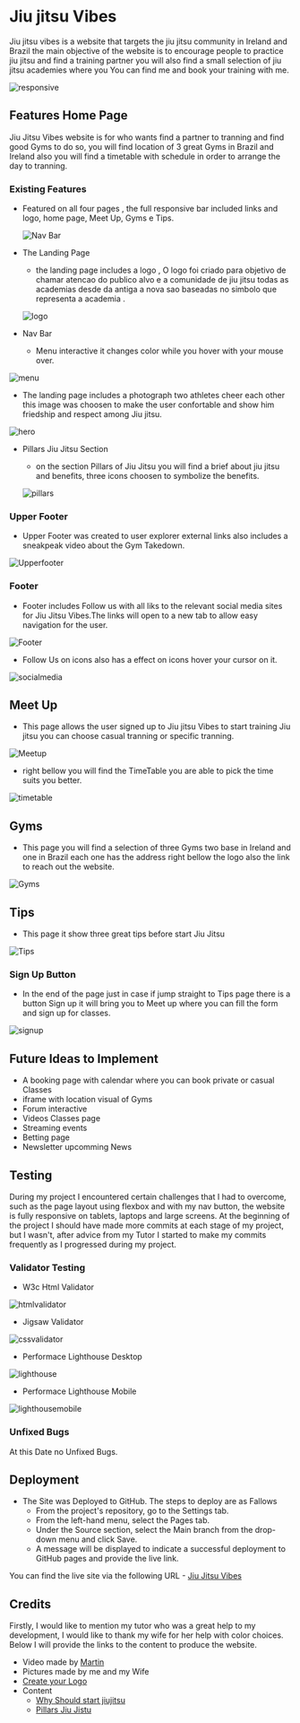 # Jiu jitsu Vibes

  Jiu jitsu vibes is a website that targets the jiu jitsu community in Ireland and Brazil the main objective of the website is to encourage people to practice jiu jitsu and find a training partner you will also find a small selection of jiu jitsu academies where you You can find me and book your training with me.

![responsive](https://github.com/dhardi/Project1/blob/main/docs/responsive.PNG)

## Features Home Page

  Jiu Jitsu Vibes website is for who wants find a partner to tranning and find good Gyms to do so, you will find location of 3 great Gyms in Brazil and Ireland also you will find a timetable with schedule in order to arrange the day to tranning.

### Existing Features
  
- Featured on all four pages , the full responsive bar included links and logo, home page, Meet Up, Gyms e Tips.

  ![Nav Bar](https://github.com/dhardi/Project1/blob/main/docs/navbar.PNG)

- The Landing Page 
   - the landing page includes a logo , O logo foi criado para objetivo de chamar atencao do publico alvo e a comunidade de jiu jitsu todas as academias desde da antiga a nova sao baseadas no simbolo que representa a academia .
  
  ![logo](https://github.com/dhardi/Project1/blob/main/docs/logo.PNG)

- Nav Bar
  - Menu interactive it changes color while you hover with your mouse over.

![menu](https://github.com/dhardi/Project1/blob/main/docs/menu.PNG)

- The landing page includes a photograph two athletes cheer each other this image was choosen to make the user confortable and show him  friedship and respect among Jiu jitsu.

![hero](https://github.com/dhardi/Project1/blob/main/assets/images/073FFEF7-88B6-4497-B6DD-018B5CA95593.jpg)

- Pillars Jiu Jitsu Section
   - on the section Pillars of Jiu Jitsu you will find a brief about jiu jitsu and benefits, three icons choosen to symbolize the benefits.
  
  ![pillars](https://github.com/dhardi/Project1/blob/main/assets/images/pillarsjiujitsu.PNG)

### Upper Footer 

 - Upper Footer was created to user explorer external links also includes a sneakpeak video about the Gym Takedown.

![Upperfooter](https://github.com/dhardi/Project1/blob/main/assets/images/upperfooter.PNG)


### Footer

- Footer includes Follow us with all liks to the  relevant social media sites for Jiu Jitsu Vibes.The links will open to a new tab to allow easy navigation for the user.

![Footer](https://github.com/dhardi/Project1/blob/main/assets/images/footer.PNG)

- Follow Us on icons also has a effect on icons hover your cursor on  it.

![socialmedia](https://github.com/dhardi/Project1/blob/main/assets/images/socialmedia.PNG)


## Meet Up

- This page allows the user signed up to Jiu jitsu Vibes to start training Jiu jitsu you can choose casual tranning or specific tranning.

![Meetup](https://github.com/dhardi/Project1/blob/main/assets/images/meetupreadme.PNG)


  - right bellow you will find the TimeTable you are able to pick the time suits you better.
  
![timetable](https://github.com/dhardi/Project1/blob/main/assets/images/timetable.PNG)


## Gyms 

- This page you will find a selection of three Gyms two base in Ireland and one in Brazil each one has the address right bellow the logo also the link to reach out the website.

![Gyms](https://github.com/dhardi/Project1/blob/main/assets/images/gyms.PNG)


## Tips

- This page it show three great tips before start Jiu Jitsu 

![Tips](https://github.com/dhardi/Project1/blob/main/assets/images/tips-readme.PNG)

### Sign Up Button

- In the end of the page just in case if jump straight to Tips page there is a button Sign up it will bring you to Meet up where you can fill the form and sign up for classes.

![signup](https://github.com/dhardi/Project1/blob/main/assets/images/button-signup.PNG) 



## Future Ideas to Implement 

- A booking page with calendar where you can book private or casual Classes
- iframe with location visual of Gyms
- Forum interactive
- Videos Classes page
- Streaming events
- Betting page  
- Newsletter upcomming News 


## Testing 

During my project I encountered certain challenges that I had to overcome, such as the page layout using flexbox and with my nav button, the website is fully responsive on tablets, laptops and large screens.
At the beginning of the project I should have made more commits at each stage of my project, but I wasn't, after advice from my Tutor I started to make my commits frequently as I progressed during my project.

### Validator Testing 

- W3c Html Validator

![htmlvalidator](https://github.com/dhardi/Project1/blob/main/docs/html-validator.PNG)

- Jigsaw Validator 

![cssvalidator](https://github.com/dhardi/Project1/blob/main/docs/validador-css.PNG)

- Performace Lighthouse Desktop
  
![lighthouse](https://github.com/dhardi/Project1/blob/main/docs/performace-desktop.PNG)

- Performace Lighthouse Mobile

![lighthousemobile](https://github.com/dhardi/Project1/blob/main/docs/mobile-performace.PNG)

### Unfixed Bugs

At this Date no Unfixed Bugs.


## Deployment 
- The Site was Deployed to GitHub. The steps to deploy are as Fallows
  - From the project's repository, go to the Settings tab.
  - From the left-hand menu, select the Pages tab.
  - Under the Source section, select the Main branch from the drop-down menu and click Save.
  - A message will be displayed to indicate a successful deployment to GitHub pages and provide the live link.

You can find the live site via the following URL - [Jiu Jitsu Vibes](https://dhardi.github.io/Project1/)


## Credits

 Firstly, I would like to mention my tutor who was a great help to my development, I would like to thank my wife for her help with color choices. Below I will provide the links to the content to produce the website.

 - Video made by [Martin](https://martincurleyvisuals.com/)
 - Pictures made by me and my Wife
 - [Create your Logo](https://looka.com/onboarding)
 - Content
   -  [Why Should start jiujitsu](https://www.westsidemma.net/single-post/2016-1-29-7-reasons-why-everyone-should-train-brazilian-jiujitsu)
   -  [Pillars Jiu Jistu](https://gbriveroaks.com/what-are-the-pillars-of-jiu-jitsu/)